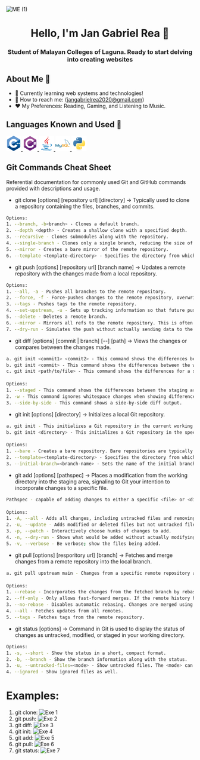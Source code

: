 ![ME (1)](https://github.com/SuperficialFlow/SuperficialFlow/assets/154480145/555c6a63-70be-4ad3-a661-8bd76ad0b5d6)
<h1 align="center">Hello, I'm Jan Gabriel Rea 🗿</h1>
<h3 align="center">Student of Malayan Colleges of Laguna. Ready to start delving into creating websites</h3>

## About Me :bookmark_tabs:
- 🥶 Currently learning web systems and technologies!
- 📖 How to reach me: (jangabrielrea2020@gmail.com)
- ❤️ My Preferences: Reading, Gaming, and Listening to Music.

## Languages Known and Used 📕
<p align="left"> <a href="https://www.w3schools.com/cpp/" target="_blank" rel="noreferrer"> <img src="https://raw.githubusercontent.com/devicons/devicon/master/icons/cplusplus/cplusplus-original.svg" alt="cplusplus" width="40" height="40"/> </a> <a href="https://www.w3schools.com/cs/" target="_blank" rel="noreferrer"> <img src="https://raw.githubusercontent.com/devicons/devicon/master/icons/csharp/csharp-original.svg" alt="csharp" width="40" height="40"/> </a> <a href="https://www.java.com" target="_blank" rel="noreferrer"> <img src="https://raw.githubusercontent.com/devicons/devicon/master/icons/java/java-original.svg" alt="java" width="40" height="40"/> </a> <a href="https://www.mysql.com/" target="_blank" rel="noreferrer"> <img src="https://raw.githubusercontent.com/devicons/devicon/master/icons/mysql/mysql-original-wordmark.svg" alt="mysql" width="40" height="40"/> </a> <a href="https://www.python.org" target="_blank" rel="noreferrer"> <img src="https://raw.githubusercontent.com/devicons/devicon/master/icons/python/python-original.svg" alt="python" width="40" height="40"/> </a> </p>

## Git Commands Cheat Sheet 
Referential documentation for commonly used Git and GitHub commands provided with descriptions and usage.

- git clone [options] [repository url] [directory] -> Typically used to clone a repository containing the files, branches, and commits.
```bash
Options:
1. --branch, -b<branch> - Clones a default branch.
2. --depth <depth> - Creates a shallow clone with a specified depth.
3. --recursive - Clones submodules along with the repository.
4. --single-branch - Clones only a single branch, reducing the size of the clone. Useful for large repositories.
5. --mirror - Creates a bare mirror of the remote repository.
6. --template <template-directory> - Specifies the directory from which templates will be used.
```
- git push [options] [repository url] [branch name] -> Updates a remote repository with the changes made from a local repository. 
```bash
Options:
1. --all, -a - Pushes all branches to the remote repository.
2. --force, -f - Force-pushes changes to the remote repository, overwriting its history.
3. --tags - Pushes tags to the remote repository.
4. --set-upstream, -u - Sets up tracking information so that future pushes can be done without specifying the remote and branch.
5. --delete - Deletes a remote branch.
6. --mirror - Mirrors all refs to the remote repository. This is often used for creating a backup.
7. --dry-run - Simulates the push without actually sending data to the remote repository.
```
- git diff [options] [commit | branch] [--] [path] -> Views the changes or compares between the changes made. 
```bash
a. git init <commit1> <commit2> - This command shows the differences between two specific commits.
b. git init <commit> - This command shows the differences between the working directory and a specific commit.
c. git init <path/to/file> - This command shows the differences for a specific file or directory.

Options:
1. --staged - This command shows the differences between the staging area and the last commit.
2. -w - This command ignores whitespace changes when showing differences.
3. --side-by-side - This command shows a side-by-side diff output.

```
- git init [options] [directory] -> Initializes a local Git repository.
```bash
a. git init - This initializes a Git repository in the current working directory.
b. git init <directory> - This initializes a Git repository in the specified directory.

Options:
1. --bare - Creates a bare repository. Bare repositories are typically used as central repositories.
2. --template=<template-directory> - Specifies the directory from which templates will be used.
3. --initial-branch=<branch-name> - Sets the name of the initial branch. Useful if you want to start with a branch name other than the default master.
```
- git add [options] [pathspec] ->  Places a modification from the working directory into the staging area, signaling to Git your intention to incorporate changes to a specific file.
```bash
Pathspec - capable of adding changes to either a specific <file> or <directory>.

Options:
1. -A, --all - Adds all changes, including untracked files and removing files that are no longer present.
2. -u, --update - Adds modified or deleted files but not untracked files.
3. -p, --patch - Interactively choose hunks of changes to add.
4. -n, --dry-run - Shows what would be added without actually modifying the index.
5. -v, --verbose - Be verbose; show the files being added.
```
- git pull [options] [resporitory url] [branch] -> Fetches and merge changes from a remote repository into the local branch. 
```bash
a. git pull upstream main - Changes from a specific remote repository and branch.

Options:
1. --rebase - Incorporates the changes from the fetched branch by rebasing the current branch.
2. --ff-only - Only allows fast-forward merges. If the remote history has diverged, the pull is aborted.
3. --no-rebase - Disables automatic rebasing. Changes are merged using the default merge strategy.
4. --all - Fetches updates from all remotes.
5. --tags - Fetches tags from the remote repository.
```
- git status [options] -> Command in Git is used to display the status of changes as untracked, modified, or staged in your working directory. 
```bash
Options:
1. -s, --short - Show the status in a short, compact format.
2. -b, --branch - Show the branch information along with the status.
3. -u, --untracked-files=<mode> - Show untracked files. The <mode> can be no (default), normal, or all.
4. --ignored - Show ignored files as well.
```
# Examples:
1. git clone:
![Exe 1](https://github.com/SuperficialFlow/SuperficialFlow/assets/154480145/ebea4de2-ff3e-42b5-9cb4-4635a48d2574)
2. git push:
![Exe 2](https://github.com/SuperficialFlow/SuperficialFlow/assets/154480145/3f84560c-044b-43b5-959c-25e4ac56ed70)
3. git diff:
![Exe 3](https://github.com/SuperficialFlow/SuperficialFlow/assets/154480145/f9101489-799c-48ab-a85c-622a70be7b06)
4. git init:
![Exe 4](https://github.com/SuperficialFlow/SuperficialFlow/assets/154480145/87d28f84-aacc-4974-a76c-af23797babdf)
5. git add:
![Exe 5](https://github.com/SuperficialFlow/SuperficialFlow/assets/154480145/318362ab-a537-4ec4-b482-fe9402c18936)
6. git pull:
![Exe 6](https://github.com/SuperficialFlow/SuperficialFlow/assets/154480145/b491f78d-9b34-47c4-b8c6-bc66e4412555)
7. git status:
![Exe 7](https://github.com/SuperficialFlow/SuperficialFlow/assets/154480145/8ff6570e-8637-4b9b-a488-22777776bf99)





